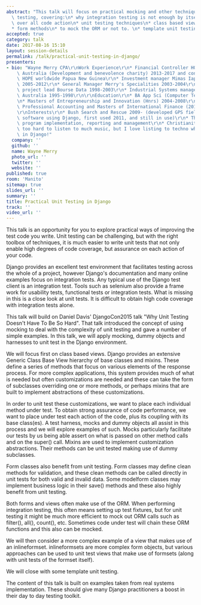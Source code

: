```yaml
---
abstract: "This talk will focus on practical mocking and other techniques in unit\
  \ testing, covering:\n* why integration testing is not enough by itself\n* assertions\
  \ over all code action\n* unit testing techniques\n* class based view methods \n\
  * form methods\n* to mock the ORM or not to. \n* template unit testing"
accepted: true
category: talk
date: 2017-08-16 15:10
layout: session-details
permalink: /talk/practical-unit-testing-in-django/
presenters:
- bio: "Wayne Merry CPA\r\nWork Experience\r\n* Financial Controller HOPE worldwide\
    \ Australia (Development and benevolence charity) 2013-2017 and consultant to\
    \ HOPE worldwide Papua New Guinea\r\n* Investment manager Mimas Iapetus Trust\
    \ 2005-2012\r\n* General Manager Merry's Specialities 2003-2004\r\n* Trading Systems\
    \ project lead Bourse Data 1998-2003\r\n* Industrial Systems manager United Weighing\
    \ Australia 1995-1998\r\n\r\nEducation\r\n* BA App Sci (Computer Technology) 1991-1994\r\
    \n* Masters of Entrepreneurship and Innovation (Hnrs) 2004-2008\r\n* Masters of\
    \ Professional Accounting and Masters of International Finance (2010-2012)\r\n\
    \r\nInterests\r\n* Bush Search and Rescue 2009- (developed GPS field training\
    \ software using Django, first used 2011, and still in use)\r\n* Third world charity\
    \ program implementation, reporting and management\r\n* Christianity\r\n* I work\
    \ too hard to listen to much music, but I love listing to techno while programming\
    \ in Django!"
  company: ''
  github: ''
  name: Wayne Merry
  photo_url: ''
  twitter: ''
  website: ''
published: true
room: 'Manito'
sitemap: true
slides_url: ''
summary: ''
title: Practical Unit Testing in Django
track: ''
video_url: ''
---
```


This talk is an opportunity for you to explore practical ways of improving the test code you write. Unit testing can be challenging, but with the right toolbox of techniques, it is much easier to write unit tests that not only enable high degrees of code coverage, but assurance on each action of your code.

Django provides an excellent test environment that facilitates testing across the whole of a project, however Django's documentation and many online examples focus on integration tests. Any typical use of the Django test client is an integration test. Tools such as selenium also provide a frame work for usability tests, functional tests or integration tests. What is missing in this is a close look at unit tests. It is difficult to obtain high code coverage with integration tests alone.

This talk will build on Daniel Davis' DjangoCon2015 talk "Why Unit Testing Doesn't Have To Be So Hard". That talk introduced the concept of using mocking to deal with the complexity of unit testing and gave a number of simple examples. In this talk, we will apply mocking, dummy objects and harnesses to unit test in the Django environment.

We will focus first on class based views. Django provides an extensive Generic Class Base View hierarchy of base classes and mixins. These define a series of methods that focus on various elements of the response process. For more complex applications, this system provides much of what is needed but often customizations are needed and these can take the form of subclasses overriding one or more methods, or perhaps mixins that are built to implement abstractions of these customizations.

In order to unit test these customizations, we want to place each individual method under test. To obtain strong assurance of code performance, we want to place under test each action of the code, plus its coupling with its base class(es). A test harness, mocks and dummy objects all assist in this process and we will explore examples of such. Mocks particularly facilitate our tests by us being able assert on what is passed on other method calls and on the super() call. Mixins are used to implement customization abstractions. Their methods can be unit tested making use of dummy subclasses.

Form classes also benefit from unit testing. Form classes may define clean methods for validation, and these clean methods can be called directly in unit tests for both valid and invalid data. Some modelform classes may implement business logic in their save() methods and these also highly benefit from unit testing.

Both forms and views often make use of the ORM. When performing integration testing, this often means setting up test fixtures, but for unit testing it might be much more efficient to mock out ORM calls such as filter(), all(), count(), etc. Sometimes code under test will chain these ORM functions and this also can be mocked.

We will then consider a more complex example of a view that makes use of an inlineformset. inlineformsets are more complex form objects, but various approaches can be used to unit test views that make use of formsets (along with unit tests of the formset itself).

We will close with some template unit testing.

The content of this talk is built on examples taken from real systems implementation. These should give many Django practitioners a boost in their day to day testing toolkit.
